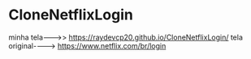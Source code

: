 # CloneNetflixLogin

minha tela--->> https://raydevcp20.github.io/CloneNetflixLogin/
tela original----> https://www.netflix.com/br/login
